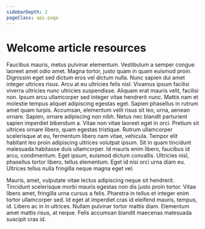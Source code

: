 ```yaml
---
sidebarDepth: 2
pageClass: api-page
---
```


# Welcome article resources

Faucibus mauris, metus pulvinar elementum. Vestibulum a semper congue laoreet amet odio amet. Magna tortor, justo quam in quam euismod proin. Dignissim eget sed dictum eros vel dictum nulla. Nunc sapien dui amet integer ultrices risus. Arcu at eu ultricies felis nisl. Vivamus ipsum facilisi viverra ultricies nunc ultricies suspendisse. Aliquam erat mauris velit, facilisi non. Ipsum arcu ullamcorper sed integer vitae hendrerit nunc. Mattis nam et molestie tempus aliquet adipiscing egestas eget. Sapien phasellus in rutrum amet quam turpis. Accumsan, elementum velit risus sit leo, urna, aenean ornare. Sapien, ornare adipiscing non nibh. Netus nec blandit parturient sapien imperdiet bibendum a.
Vitae non vitae laoreet eget in orci. Pretium sit ultrices ornare libero, quam egestas tristique. Rutrum ullamcorper scelerisque at eu, fermentum libero nam vitae, vehicula. Tempor elit habitant leo proin adipiscing ultrices volutpat ipsum. Sit in quam tincidunt malesuada habitasse duis ullamcorper. Id mauris enim libero, faucibus id arcu, condimentum. Eget ipsum, euismod dictum convallis. Ultricies nisl, phasellus tortor libero, tellus elementum. Eget id nisi orci urna diam eu. Ultrices tellus nulla fringilla neque magna eget vel.

Mauris, amet, vulputate vitae lectus adipiscing neque sit hendrerit. Tincidunt scelerisque morbi mauris egestas non dis justo proin tortor. Vitae libero amet, fringilla urna cursus a felis. Pharetra in tellus et integer enim tortor ullamcorper sed. Id eget at imperdiet cras id eleifend mauris, tempus, id. Libero ac in in ultrices. Nullam pulvinar tortor mattis diam. Elementum amet mattis risus, at neque. Felis accumsan blandit maecenas malesuada suscipit cras id.
